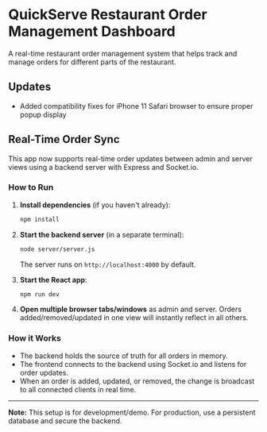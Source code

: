 # QuickServe Restaurant Order Management Dashboard

A real-time restaurant order management system that helps track and manage orders for different parts of the restaurant.

## Updates
- Added compatibility fixes for iPhone 11 Safari browser to ensure proper popup display

## Real-Time Order Sync

This app now supports real-time order updates between admin and server views using a backend server with Express and Socket.io.

### How to Run

1. **Install dependencies** (if you haven't already):
   ```bash
   npm install
   ```

2. **Start the backend server** (in a separate terminal):
   ```bash
   node server/server.js
   ```
   The server runs on `http://localhost:4000` by default.

3. **Start the React app**:
   ```bash
   npm run dev
   ```

4. **Open multiple browser tabs/windows** as admin and server. Orders added/removed/updated in one view will instantly reflect in all others.

### How it Works
- The backend holds the source of truth for all orders in memory.
- The frontend connects to the backend using Socket.io and listens for order updates.
- When an order is added, updated, or removed, the change is broadcast to all connected clients in real time.

---

**Note:** This setup is for development/demo. For production, use a persistent database and secure the backend. 